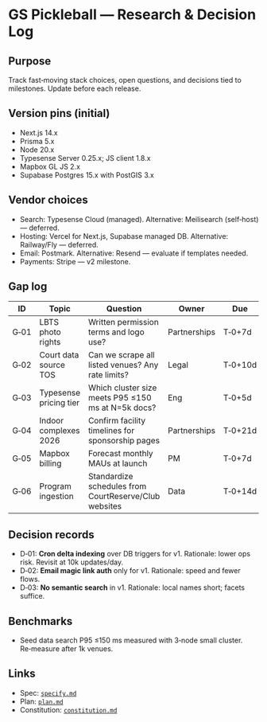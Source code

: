 # GS Pickleball — Research & Decision Log

## Purpose
Track fast‑moving stack choices, open questions, and decisions tied to milestones. Update before each release.

## Version pins (initial)
- Next.js 14.x
- Prisma 5.x
- Node 20.x
- Typesense Server 0.25.x; JS client 1.8.x
- Mapbox GL JS 2.x
- Supabase Postgres 15.x with PostGIS 3.x

## Vendor choices
- Search: Typesense Cloud (managed). Alternative: Meilisearch (self‑host) — deferred.
- Hosting: Vercel for Next.js, Supabase managed DB. Alternative: Railway/Fly — deferred.
- Email: Postmark. Alternative: Resend — evaluate if templates needed.
- Payments: Stripe — v2 milestone.

## Gap log
| ID | Topic | Question | Owner | Due | Status |
|---|---|---|---|---|---|
| G‑01 | LBTS photo rights | Written permission terms and logo use? | Partnerships | T‑0+7d | Open |
| G‑02 | Court data source TOS | Can we scrape all listed venues? Any rate limits? | Legal | T‑0+10d | Open |
| G‑03 | Typesense pricing tier | Which cluster size meets P95 ≤150 ms at N=5k docs? | Eng | T‑0+5d | Open |
| G‑04 | Indoor complexes 2026 | Confirm facility timelines for sponsorship pages | Partnerships | T‑0+21d | Open |
| G‑05 | Mapbox billing | Forecast monthly MAUs at launch | PM | T‑0+7d | Open |
| G‑06 | Program ingestion | Standardize schedules from CourtReserve/Club websites | Data | T‑0+14d | Open |

## Decision records
- D‑01: **Cron delta indexing** over DB triggers for v1. Rationale: lower ops risk. Revisit at 10k updates/day.
- D‑02: **Email magic link auth** only for v1. Rationale: speed and fewer flows.
- D‑03: **No semantic search** in v1. Rationale: local names short; facets suffice.

## Benchmarks
- Seed data search P95 ≤150 ms measured with 3‑node small cluster. Re‑measure after 1k venues.

## Links
- Spec: [`specify.md`](./specify.md)  
- Plan: [`plan.md`](./plan.md)  
- Constitution: [`constitution.md`](./constitution.md)
